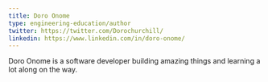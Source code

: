 ```yaml
---
title: Doro Onome
type: engineering-education/author
twitter: https://twitter.com/Dorochurchill/
linkedin: https://www.linkedin.com/in/doro-onome/
---
```

Doro Onome is a software developer building amazing things and learning a lot along on the way.
